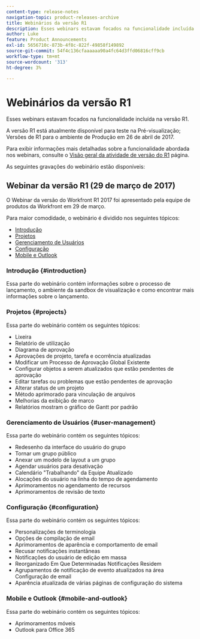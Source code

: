 ```yaml
---
content-type: release-notes
navigation-topic: product-releases-archive
title: Webinários da versão R1
description: Esses webinars estavam focados na funcionalidade incluída na versão R1.
author: Luke
feature: Product Announcements
exl-id: 5656710c-873b-4f8c-822f-49858f149892
source-git-commit: 54f4c136cfaaaaaa90a4fc64d3ffd06816cff9cb
workflow-type: tm+mt
source-wordcount: '313'
ht-degree: 3%

---
```


# Webinários da versão R1

Esses webinars estavam focados na funcionalidade incluída na versão R1. 

A versão R1 está atualmente disponível para teste na Pré-visualização; Versões de R1 para o ambiente de Produção em 26 de abril de 2017.

Para exibir informações mais detalhadas sobre a funcionalidade abordada nos webinars, consulte o [Visão geral da atividade de versão do R1](../../../../product-announcements/product-releases/quarterly-release-archive/r1-release-activity/r1-release-activity-overview.md) página.

As seguintes gravações do webinário estão disponíveis:

## Webinar da versão R1 (29 de março de 2017)

O Webinar da versão do Workfront R1 2017 foi apresentado pela equipe de produtos da Workfront em 29 de março.  

Para maior comodidade, o webinário é dividido nos seguintes tópicos:

* [Introdução](#introduction)
* [Projetos](#projects)
* [Gerenciamento de Usuários](#user-management)
* [Configuração](#configuration)
* [Mobile e Outlook](#mobile-and-outlook)

### Introdução {#introduction}

Essa parte do webinário contém informações sobre o processo de lançamento, o ambiente da sandbox de visualização e como encontrar mais informações sobre o lançamento.

### Projetos {#projects}

Essa parte do webinário contém os seguintes tópicos:

* Lixeira
* Relatório de utilização
* Diagrama de aprovação
* Aprovações de projeto, tarefa e ocorrência atualizadas
* Modificar um Processo de Aprovação Global Existente
* Configurar objetos a serem atualizados que estão pendentes de aprovação
* Editar tarefas ou problemas que estão pendentes de aprovação
* Alterar status de um projeto
* Método aprimorado para vinculação de arquivos
* Melhorias da exibição de marco
* Relatórios mostram o gráfico de Gantt por padrão

### Gerenciamento de Usuários {#user-management}

Essa parte do webinário contém os seguintes tópicos:

* Redesenho da interface do usuário do grupo
* Tornar um grupo público
* Anexar um modelo de layout a um grupo
* Agendar usuários para desativação
* Calendário &quot;Trabalhando&quot; da Equipe Atualizado
* Alocações do usuário na linha do tempo de agendamento
* Aprimoramentos no agendamento de recursos
* Aprimoramentos de revisão de texto

### Configuração {#configuration}

Essa parte do webinário contém os seguintes tópicos:

* Personalizações de terminologia
* Opções de compilação de email
* Aprimoramentos de aparência e comportamento de email
* Recusar notificações instantâneas
* Notificações do usuário de edição em massa
* Reorganizado Em Que Determinadas Notificações Residem
* Agrupamentos de notificação de evento atualizados na área Configuração de email
* Aparência atualizada de várias páginas de configuração do sistema

### Mobile e Outlook {#mobile-and-outlook}

Essa parte do webinário contém os seguintes tópicos:

* Aprimoramentos móveis
* Outlook para Office 365
